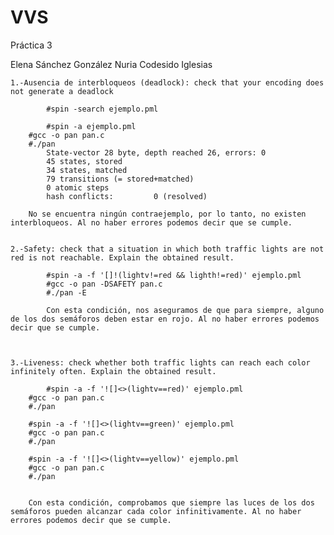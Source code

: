 # VVS
Práctica 3 

Elena Sánchez González 
Nuria Codesido Iglesias
    
    
    1.-Ausencia de interbloqueos (deadlock): check that your encoding does not generate a deadlock
    
    		#spin -search ejemplo.pml
    
	    	#spin -a ejemplo.pml
		#gcc -o pan pan.c
		#./pan  
			State-vector 28 byte, depth reached 26, errors: 0
			45 states, stored
			34 states, matched
			79 transitions (= stored+matched)
			0 atomic steps
			hash conflicts:         0 (resolved)
		
		No se encuentra ningún contraejemplo, por lo tanto, no existen interbloqueos. Al no haber errores podemos decir que se cumple.

    
    2.-Safety: check that a situation in which both traffic lights are not red is not reachable. Explain the obtained result.
    
    		#spin -a -f '[]!(lightv!=red && lighth!=red)' ejemplo.pml
    		#gcc -o pan -DSAFETY pan.c
    		#./pan -E
    
    		Con esta condición, nos aseguramos de que para siempre, alguno de los dos semáforos deben estar en rojo. Al no haber errores podemos decir que se cumple.
    
    
    
    3.-Liveness: check whether both traffic lights can reach each color infinitely often. Explain the obtained result.

    		#spin -a -f '![]<>(lightv==red)' ejemplo.pml
		#gcc -o pan pan.c
		#./pan
		
		#spin -a -f '![]<>(lightv==green)' ejemplo.pml
		#gcc -o pan pan.c
		#./pan
		
		#spin -a -f '![]<>(lightv==yellow)' ejemplo.pml
		#gcc -o pan pan.c
		#./pan
		
		
		Con esta condición, comprobamos que siempre las luces de los dos semáforos pueden alcanzar cada color infinitivamente. Al no haber errores podemos decir que se cumple.
    
    
